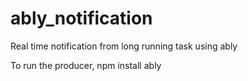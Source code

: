 # ably_notification
Real time notification from long running task using ably

To run the producer, npm install ably
